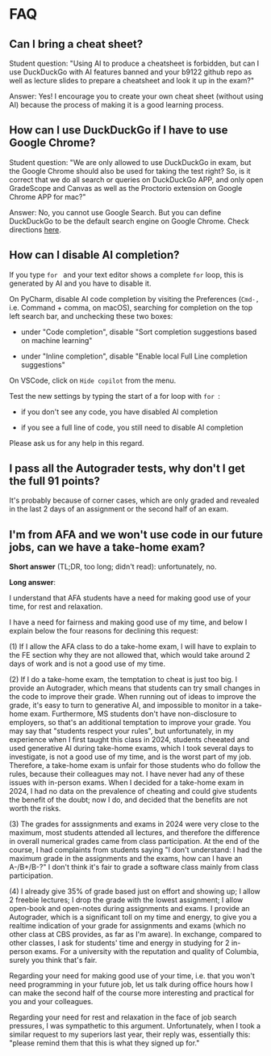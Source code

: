 # FAQ

## Can I bring a cheat sheet?

Student question: "Using AI to produce a cheatsheet is forbidden, but can I use DuckDuckGo with AI features banned and your b9122 github repo as well as lecture slides to prepare a cheatsheet and look it up in the exam?"

Answer: Yes! I encourage you to create your own cheat sheet (without using AI) because the process of making it is a good learning process.

## How can I use DuckDuckGo if I have to use Google Chrome?

Student question: "We are only allowed to use DuckDuckGo in exam, but the Google Chrome should also be used for taking the test right? So, is it correct that we do all search or queries on DuckDuckGo APP, and only open GradeScope and Canvas as well as the Proctorio extension on Google Chrome APP for mac?"

Answer: No, you cannot use Google Search. But you can define DuckDuckGo to be the default search engine on Google Chrome. Check directions [here](https://duckduckgo.com/duckduckgo-help-pages/change-default-search-engine/google-chrome).

## How can I disable AI completion?

If you type `for ` and your text editor shows a complete `for` loop, this is generated by AI and you have to disable it.

On PyCharm, disable AI code completion by visiting the Preferences (`Cmd-,` i.e. Command + comma, on macOS), searching for completion on the top left search bar, and unchecking these two boxes:

- under "Code completion", disable "Sort completion suggestions based on machine learning"

- under "Inline completion", disable "Enable local Full Line completion suggestions"

On VSCode, click on `Hide copilot` from the menu.

Test the new settings by typing the start of a for loop with `for `:

- if you don't see any code, you have disabled AI completion

- if you see a full line of code, you still need to disable AI completion

Please ask us for any help in this regard.

## I pass all the Autograder tests, why don't I get the full 91 points?

It's probably because of corner cases, which are only graded and revealed in the last 2 days of an assignment or the second half of an exam.

## I'm from AFA and we won't use code in our future jobs, can we have a take-home exam?

__Short answer__ (TL;DR, too long; didn't read): unfortunately, no.

__Long answer__:

I understand that AFA students have a need for making good use of your time, for rest and relaxation.

I have a need for fairness and making good use of my time, and below I explain below the four reasons for declining this request:

(1) If I allow the AFA class to do a take-home exam, I will have to explain to the FE section why they are not allowed that, which would take around 2 days of work and is not a good use of my time.

(2) If I do a take-home exam, the temptation to cheat is just too big. I provide an Autograder, which means that students can try small changes in the code to improve their grade. When running out of ideas to improve the grade, it's easy to turn to generative AI, and impossible to monitor in a take-home exam. Furthermore, MS students don't have non-disclosure to employers, so that's an additional temptation to improve your grade. You may say that "students respect your rules", but unfortunately, in my experience when I first taught this class in 2024, students cheeated and used generative AI during take-home exams, which I took several days to investigate, is not a good use of my time, and is the worst part of my job. Therefore, a take-home exam is unfair for those students who do follow the rules, because their colleagues may not. I have never had any of these issues with in-person exams. When I decided for a take-home exam in 2024, I had no data on the prevalence of cheating and could give students the benefit of the doubt; now I do, and decided that the benefits are not worth the risks.

(3) The grades for asssignments and exams in 2024 were very close to the maximum, most students attended all lectures, and therefore the difference in overall numerical grades came from class participation. At the end of the course, I had complaints from students saying "I don't understand: I had the maximum grade in the assignments and the exams, how can I have an A-/B+/B-?" I don't think it's fair to grade a software class mainly from class participation.

(4) I already give 35% of grade based just on effort and showing up; I allow 2 freebie lectures; I drop the grade with the lowest assignment; I allow open-book and open-notes during assignments and exams. I provide an Autograder, which is a significant toll on my time and energy, to give you a realtime indication of your grade for assignments and exams (which no other class at CBS provides, as far as I'm aware). In exchange, compared to other classes, I ask for students' time and energy in studying for 2 in-person exams. For a university with the reputation and quality of Columbia, surely you think that's fair.

Regarding your need for making good use of your time, i.e. that you won't need programming in your future job, let us talk during office hours how I can make the second half of the course more interesting and practical for you and your colleagues.

Regarding your need for rest and relaxation in the face of job search pressures, I was sympathetic to this argument. Unfortunately, when I took a similar request to my superiors last year, their reply was, essentially this: "please remind them that this is what they signed up for."
